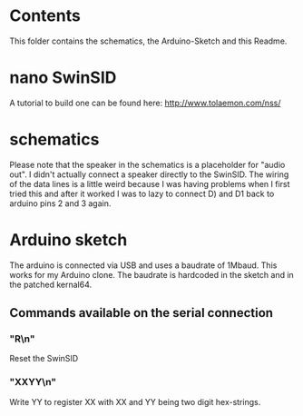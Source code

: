 # Contents
This folder contains the schematics, the Arduino-Sketch and this Readme.

# nano SwinSID
A tutorial to build one can be found here: http://www.tolaemon.com/nss/

# schematics
Please note that the speaker in the schematics is a placeholder for "audio out". I didn't actually connect a speaker directly to the SwinSID.
The wiring of the data lines is a little weird because I was having problems when I first tried this and after it worked I was to lazy to connect D) and D1 back to arduino pins 2 and 3 again.

# Arduino sketch
The arduino is connected via USB and uses a baudrate of 1Mbaud. This works for my Arduino clone.
The baudrate is hardcoded in the sketch and in the patched kernal64.

## Commands available on the serial connection
### "R\n"
Reset the SwinSID

### "XXYY\n"
Write YY to register XX with XX and YY being two digit hex-strings.
